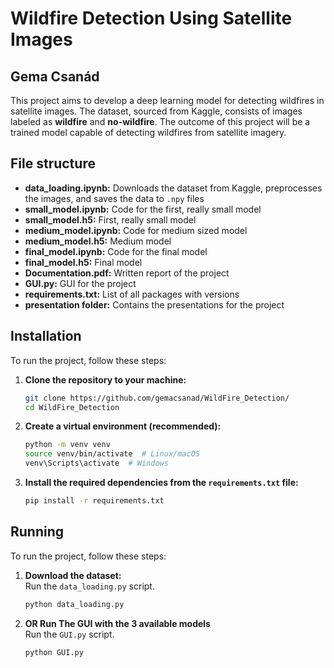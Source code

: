 # Wildfire Detection Using Satellite Images
## Gema Csanád

This project aims to develop a deep learning model for detecting wildfires in satellite images. 
The dataset, sourced from Kaggle, consists of images labeled as **wildfire** and **no-wildfire**. 
The outcome of this project will be a trained model capable of detecting wildfires from satellite imagery.

## File structure

- **data_loading.ipynb:** Downloads the dataset from Kaggle, preprocesses the images, and saves the data to `.npy` files  
- **small_model.ipynb:** Code for the first, really small model  
- **small_model.h5:** First, really small model  
- **medium_model.ipynb:** Code for medium sized model  
- **medium_model.h5:** Medium model  
- **final_model.ipynb:** Code for the final model  
- **final_model.h5:** Final model  
- **Documentation.pdf:** Written report of the project  
- **GUI.py:** GUI for the project  
- **requirements.txt:** List of all packages with versions  
- **presentation folder:** Contains the presentations for the project  




## Installation

To run the project, follow these steps:

1.  **Clone the repository to your machine:**
    ```bash
    git clone https://github.com/gemacsanad/WildFire_Detection/
    cd WildFire_Detection
    ```

2.  **Create a virtual environment (recommended):**
    ```bash
    python -m venv venv
    source venv/bin/activate  # Linux/macOS
    venv\Scripts\activate  # Windows
    ```

3.  **Install the required dependencies from the `requirements.txt` file:**
    ```bash
    pip install -r requirements.txt
    ```

## Running

To run the project, follow these steps:

1.  **Download the dataset:**  
    Run the `data_loading.py` script.
    ```bash
    python data_loading.py
    ```

2.  **OR Run The GUI with the 3 available models**  
    Run the `GUI.py` script.
    ```bash
    python GUI.py
    ```



